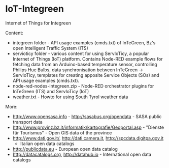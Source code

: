 IoT-Integreen
=============

Internet of Things for Integreen

Content:

- integreen folder - API usage examples (cmds.txt) of InTeGreen, Bz's open
  Intelligent Traffic System (ITS)
- servioticy folder - various content for using ServIoTicy, a popular Internet
  of Things (IoT) platform. Contains Node-RED example flows for fetching data
  from an Arduino-based temperature sensor, controlling Philips Hue Bulbs, data
  synchronisation between InTeGreen -> ServIoTicy, templates for creating apposite
  Service Objects (SOs) and API usage examples (cmds.txt).
- node-red-nodes-integreen.zip - Node-RED orchestrator plugins for InTeGreen
  (ITS) and ServIoTicy (IoT)
- weather.txt - Howto for using South Tyrol weather data

More:

- http://www.opensasa.info - http://sasabus.org/opendata - SASA public
  transport data
- http://www.provinz.bz.it/informatik/kartografie/Geoportal.asp - "Dienste für
  Tourismus" - Open GIS data of the province
- http://www.dati.gov.it/, http://dati.camera.it, http://spcdata.digitpa.gov.it
  - Italian open data catalogs
- http://publicdata.eu - European open data catalog
- http://datacatalogs.org, http://datahub.io - International open data catalogs
